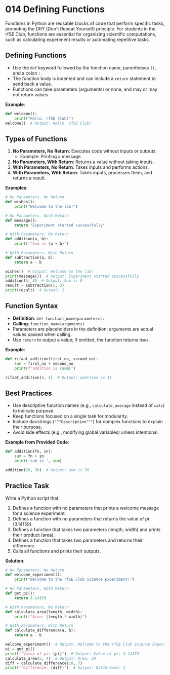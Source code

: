 # 014 Defining Functions

Functions in Python are reusable blocks of code that perform specific tasks, promoting the DRY (Don't Repeat Yourself) principle. For students in the rfSE Club, functions are essential for organizing scientific computations, such as calculating experiment results or automating repetitive tasks.

## Defining Functions

- Use the `def` keyword followed by the function name, parentheses `()`, and a colon `:`.
- The function body is indented and can include a `return` statement to send back a value.
- Functions can take parameters (arguments) or none, and may or may not return values.

**Example**:

```python
def welcome():
    print("Hello, rfSE Club!")
welcome()  # Output: Hello, rfSE Club!
```

## Types of Functions

1. **No Parameters, No Return**: Executes code without inputs or outputs.
   - Example: Printing a message.
2. **No Parameters, With Return**: Returns a value without taking inputs.
3. **With Parameters, No Return**: Takes inputs and performs actions.
4. **With Parameters, With Return**: Takes inputs, processes them, and returns a result.

**Examples**:

```python
# No Parameters, No Return
def wishes():
    print("Welcome to the lab!")

# No Parameters, With Return
def message():
    return "Experiment started successfully"

# With Parameters, No Return
def addition(a, b):
    print(f"Sum is {a + b}")

# With Parameters, With Return
def subtraction(a, b):
    return a - b

wishes()  # Output: Welcome to the lab!
print(message())  # Output: Experiment started successfully
addition(5, 3)  # Output: Sum is 8
result = subtraction(5, 3)
print(result)  # Output: 2
```

## Function Syntax

- **Definition**: `def function_name(parameters):`
- **Calling**: `function_name(arguments)`
- Parameters are placeholders in the definition; arguments are actual values passed when calling.
- Use `return` to output a value; if omitted, the function returns `None`.

**Example**:

```python
def rifaat_addition(first_no, second_no):
    sum = first_no + second_no
    print(f"addition is {sum}")

rifaat_addition(6, 5)  # Output: addition is 11
```

## Best Practices

- Use descriptive function names (e.g., `calculate_average` instead of `calc`) to indicate purpose.
- Keep functions focused on a single task for modularity.
- Include docstrings (`"""Description"""`) for complex functions to explain their purpose.
- Avoid side effects (e.g., modifying global variables) unless intentional.

**Example from Provided Code**:

```python
def addition(fn, sn):
    sum = fn + sn
    print('sum is ', sum)

addition(20, 30)  # Output: sum is 50
```

## Practice Task

Write a Python script that:

1. Defines a function with no parameters that prints a welcome message for a science experiment.
2. Defines a function with no parameters that returns the value of pi (3.14159).
3. Defines a function that takes two parameters (length, width) and prints their product (area).
4. Defines a function that takes two parameters and returns their difference.
5. Calls all functions and prints their outputs.

**Solution**:

```python
# No Parameters, No Return
def welcome_experiment():
    print("Welcome to the rfSE Club Science Experiment!")

# No Parameters, With Return
def get_pi():
    return 3.14159

# With Parameters, No Return
def calculate_area(length, width):
    print(f"Area: {length * width}")

# With Parameters, With Return
def calculate_difference(a, b):
    return a - b

welcome_experiment()  # Output: Welcome to the rfSE Club Science Experiment!
pi = get_pi()
print(f"Value of pi: {pi}")  # Output: Value of pi: 3.14159
calculate_area(5, 4)  # Output: Area: 20
diff = calculate_difference(10, 7)
print(f"Difference: {diff}")  # Output: Difference: 3
```
